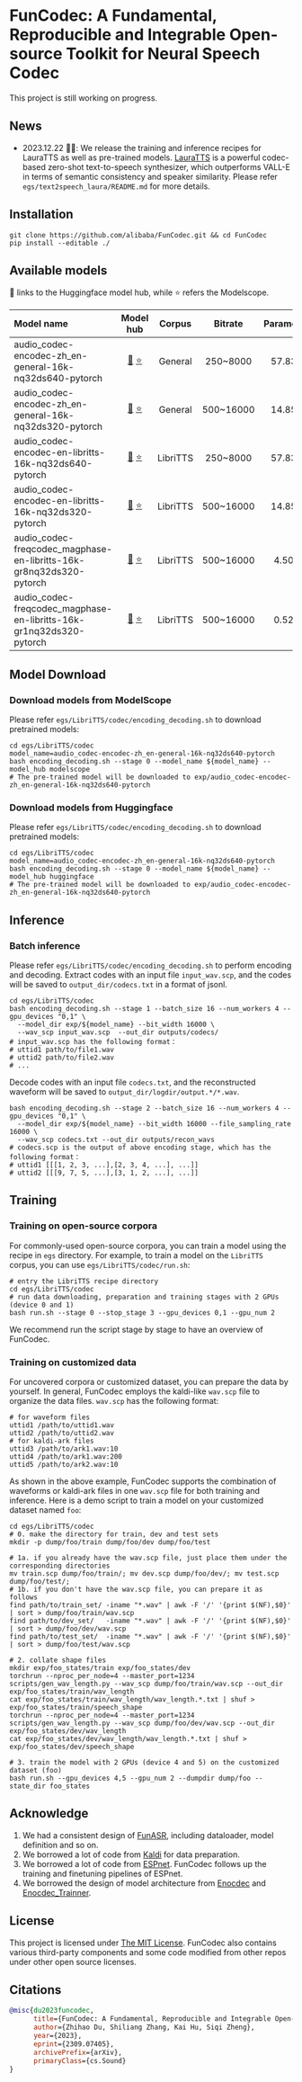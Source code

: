 # FunCodec: A Fundamental, Reproducible and Integrable Open-source Toolkit for Neural Speech Codec

This project is still working on progress.

## News
- 2023.12.22 🎉🎉: We release the training and inference recipes for LauraTTS as well as pre-trained models. 
[LauraTTS](https://arxiv.org/abs/2310.04673) is a powerful codec-based zero-shot text-to-speech synthesizer, 
which outperforms VALL-E in terms of semantic consistency and speaker similarity.
Please refer `egs/text2speech_laura/README.md` for more details.

## Installation

```shell
git clone https://github.com/alibaba/FunCodec.git && cd FunCodec
pip install --editable ./
```

## Available models
🤗 links to the Huggingface model hub, while ⭐ refers the Modelscope.

| Model name                                                          |                                                                                                              Model hub                                                                                                               |  Corpus  |  Bitrate  | Parameters | Flops  |
|:--------------------------------------------------------------------|:------------------------------------------------------------------------------------------------------------------------------------------------------------------------------------------------------------------------------------:|:--------:|:---------:|:----------:|:------:|
| audio_codec-encodec-zh_en-general-16k-nq32ds640-pytorch             |             [🤗](https://huggingface.co/alibaba-damo/audio_codec-encodec-zh_en-general-16k-nq32ds640-pytorch) [⭐](https://www.modelscope.cn/models/damo/audio_codec-encodec-zh_en-general-16k-nq32ds640-pytorch/summary)             | General  | 250~8000  |  57.83 M   | 7.73G  |
| audio_codec-encodec-zh_en-general-16k-nq32ds320-pytorch             |             [🤗](https://huggingface.co/alibaba-damo/audio_codec-encodec-zh_en-general-16k-nq32ds320-pytorch) [⭐](https://www.modelscope.cn/models/damo/audio_codec-encodec-zh_en-general-16k-nq32ds320-pytorch/summary)             | General  | 500~16000 |  14.85 M   | 3.72 G |
| audio_codec-encodec-en-libritts-16k-nq32ds640-pytorch               |               [🤗](https://huggingface.co/alibaba-damo/audio_codec-encodec-en-libritts-16k-nq32ds640-pytorch) [⭐](https://www.modelscope.cn/models/damo/audio_codec-encodec-en-libritts-16k-nq32ds640-pytorch/summary)               | LibriTTS | 250~8000  |  57.83 M   | 7.73G  |
| audio_codec-encodec-en-libritts-16k-nq32ds320-pytorch               |               [🤗](https://huggingface.co/alibaba-damo/audio_codec-encodec-en-libritts-16k-nq32ds320-pytorch) [⭐](https://www.modelscope.cn/models/damo/audio_codec-encodec-en-libritts-16k-nq32ds320-pytorch/summary)               | LibriTTS | 500~16000 |  14.85 M   | 3.72 G |
| audio_codec-freqcodec_magphase-en-libritts-16k-gr8nq32ds320-pytorch | [🤗](https://huggingface.co/alibaba-damo/audio_codec-freqcodec_magphase-en-libritts-16k-gr8nq32ds320-pytorch) [⭐](https://www.modelscope.cn/models/damo/audio_codec-freqcodec_magphase-en-libritts-16k-gr8nq32ds320-pytorch/summary) | LibriTTS | 500~16000 |   4.50 M   | 2.18 G | 
| audio_codec-freqcodec_magphase-en-libritts-16k-gr1nq32ds320-pytorch | [🤗](https://huggingface.co/alibaba-damo/audio_codec-freqcodec_magphase-en-libritts-16k-gr1nq32ds320-pytorch) [⭐](https://www.modelscope.cn/models/damo/audio_codec-freqcodec_magphase-en-libritts-16k-gr1nq32ds320-pytorch/summary) | LibriTTS | 500~16000 |   0.52 M   | 0.34 G |

## Model Download
### Download models from ModelScope
Please refer `egs/LibriTTS/codec/encoding_decoding.sh` to download pretrained models:
```shell
cd egs/LibriTTS/codec
model_name=audio_codec-encodec-zh_en-general-16k-nq32ds640-pytorch
bash encoding_decoding.sh --stage 0 --model_name ${model_name} --model_hub modelscope
# The pre-trained model will be downloaded to exp/audio_codec-encodec-zh_en-general-16k-nq32ds640-pytorch
```

### Download models from Huggingface
Please refer `egs/LibriTTS/codec/encoding_decoding.sh` to download pretrained models:
```shell
cd egs/LibriTTS/codec
model_name=audio_codec-encodec-zh_en-general-16k-nq32ds640-pytorch
bash encoding_decoding.sh --stage 0 --model_name ${model_name} --model_hub huggingface
# The pre-trained model will be downloaded to exp/audio_codec-encodec-zh_en-general-16k-nq32ds640-pytorch
```

## Inference
### Batch inference
Please refer `egs/LibriTTS/codec/encoding_decoding.sh` to perform encoding and decoding.
Extract codes with an input file `input_wav.scp`, 
and the codes will be saved to `output_dir/codecs.txt` in a format of jsonl.
```shell
cd egs/LibriTTS/codec
bash encoding_decoding.sh --stage 1 --batch_size 16 --num_workers 4 --gpu_devices "0,1" \
  --model_dir exp/${model_name} --bit_width 16000 \
  --wav_scp input_wav.scp  --out_dir outputs/codecs/
# input_wav.scp has the following format：
# uttid1 path/to/file1.wav
# uttid2 path/to/file2.wav
# ...
```

Decode codes with an input file `codecs.txt`, 
and the reconstructed waveform will be saved to `output_dir/logdir/output.*/*.wav`.
```shell
bash encoding_decoding.sh --stage 2 --batch_size 16 --num_workers 4 --gpu_devices "0,1" \
  --model_dir exp/${model_name} --bit_width 16000 --file_sampling_rate 16000 \
  --wav_scp codecs.txt --out_dir outputs/recon_wavs 
# codecs.scp is the output of above encoding stage, which has the following format：
# uttid1 [[[1, 2, 3, ...],[2, 3, 4, ...], ...]]
# uttid2 [[[9, 7, 5, ...],[3, 1, 2, ...], ...]]
```

<!---
### Demo inference
--->

## Training
### Training on open-source corpora
For commonly-used open-source corpora, you can train a model using the recipe in `egs` directory.
For example, to train a model on the `LibriTTS` corpus, you can use `egs/LibriTTS/codec/run.sh`:
```shell
# entry the LibriTTS recipe directory
cd egs/LibriTTS/codec
# run data downloading, preparation and training stages with 2 GPUs (device 0 and 1)
bash run.sh --stage 0 --stop_stage 3 --gpu_devices 0,1 --gpu_num 2
```
We recommend run the script stage by stage to have an overview of FunCodec.

### Training on customized data
For uncovered corpora or customized dataset, you can prepare the data by yourself.
In general, FunCodec employs the kaldi-like `wav.scp` file to organize the data files.
`wav.scp` has the following format:
```shell
# for waveform files
uttid1 /path/to/uttid1.wav
uttid2 /path/to/uttid2.wav
# for kaldi-ark files
uttid3 /path/to/ark1.wav:10
uttid4 /path/to/ark1.wav:200
uttid5 /path/to/ark2.wav:10
```
As shown in the above example, FunCodec supports the combination of waveforms or kaldi-ark files 
in one `wav.scp` file for both training and inference.
Here is a demo script to train a model on your customized dataset named `foo`:
```shell
cd egs/LibriTTS/codec
# 0. make the directory for train, dev and test sets
mkdir -p dump/foo/train dump/foo/dev dump/foo/test

# 1a. if you already have the wav.scp file, just place them under the corresponding directories
mv train.scp dump/foo/train/; mv dev.scp dump/foo/dev/; mv test.scp dump/foo/test/;
# 1b. if you don't have the wav.scp file, you can prepare it as follows
find path/to/train_set/ -iname "*.wav" | awk -F '/' '{print $(NF),$0}' | sort > dump/foo/train/wav.scp
find path/to/dev_set/   -iname "*.wav" | awk -F '/' '{print $(NF),$0}' | sort > dump/foo/dev/wav.scp
find path/to/test_set/  -iname "*.wav" | awk -F '/' '{print $(NF),$0}' | sort > dump/foo/test/wav.scp

# 2. collate shape files
mkdir exp/foo_states/train exp/foo_states/dev
torchrun --nproc_per_node=4 --master_port=1234 scripts/gen_wav_length.py --wav_scp dump/foo/train/wav.scp --out_dir exp/foo_states/train/wav_length
cat exp/foo_states/train/wav_length/wav_length.*.txt | shuf > exp/foo_states/train/speech_shape
torchrun --nproc_per_node=4 --master_port=1234 scripts/gen_wav_length.py --wav_scp dump/foo/dev/wav.scp --out_dir exp/foo_states/dev/wav_length
cat exp/foo_states/dev/wav_length/wav_length.*.txt | shuf > exp/foo_states/dev/speech_shape

# 3. train the model with 2 GPUs (device 4 and 5) on the customized dataset (foo)
bash run.sh --gpu_devices 4,5 --gpu_num 2 --dumpdir dump/foo --state_dir foo_states
```

## Acknowledge

1. We had a consistent design of [FunASR](https://github.com/alibaba/FunASR), including dataloader, model definition and so on.
2. We borrowed a lot of code from [Kaldi](http://kaldi-asr.org/) for data preparation.
3. We borrowed a lot of code from [ESPnet](https://github.com/espnet/espnet). FunCodec follows up the training and finetuning pipelines of ESPnet.
4. We borrowed the design of model architecture from [Enocdec](https://github.com/facebookresearch/encodec) and [Enocdec_Trainner](https://github.com/Mikxox/EnCodec_Trainer).

## License
This project is licensed under [The MIT License](https://opensource.org/licenses/MIT). 
FunCodec also contains various third-party components and some code modified from other repos 
under other open source licenses.

## Citations

``` bibtex
@misc{du2023funcodec,
      title={FunCodec: A Fundamental, Reproducible and Integrable Open-source Toolkit for Neural Speech Codec},
      author={Zhihao Du, Shiliang Zhang, Kai Hu, Siqi Zheng},
      year={2023},
      eprint={2309.07405},
      archivePrefix={arXiv},
      primaryClass={cs.Sound}
}
```
